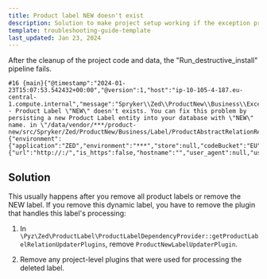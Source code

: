 ```yaml
---
title: Product label NEW doesn't exist
description: Solution to make project setup working if the exception product label NEW doesn't exist occurres.
template: troubleshooting-guide-template
last_updated: Jan 23, 2024
---
```



After the cleanup of the project code and data, the "Run_destructive_install" pipeline fails.

```
#16 {main}{"@timestamp":"2024-01-23T15:07:53.542432+00:00","@version":1,"host":"ip-10-105-4-187.eu-central-1.compute.internal","message":"Spryker\\Zed\\ProductNew\\Business\\Exception\\ProductLabelNewNotFoundException - Product Label \"NEW\" doesn't exists. You can fix this problem by persisting a new Product Label entity into your database with \"NEW\" name. in \"/data/vendor/***/product-new/src/Spryker/Zed/ProductNew/Business/Label/ProductAbstractRelationReader.php::86\"","type":"ZED","channel":"Zed","level":"CRITICAL","monolog_level":500,"extra":{"environment":{"application":"ZED","environment":"***","store":null,"codeBucket":"EU","locale":"en_US"},"server":{"url":"http://:/","is_https":false,"hostname":"","user_agent":null,"user_ip":null,"request_method":"cli","referer":null},
```

## Solution

This usually happens after you remove all product labels or remove the NEW label. If you remove this dynamic label, you have to remove the plugin that handles this label's processing:
1. In `\Pyz\Zed\ProductLabel\ProductLabelDependencyProvider::getProductLabelRelationUpdaterPlugins`, remove `ProductNewLabelUpdaterPlugin`.

2. Remove any project-level plugins that were used for processing the deleted label.
